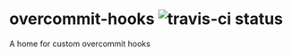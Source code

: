 # overcommit-hooks ![travis-ci status](https://travis-ci.org/awseward/overcommit-hooks.svg?branch=master)
A home for custom overcommit hooks
